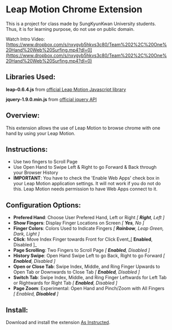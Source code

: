 
Leap Motion Chrome Extension
===
This is a project for class made by SungKyunKwan University students. Thus, it is for learning purpose, do not use on public domain.

Watch Intro Video: [https://www.dropbox.com/s/nxygyb5hkvs3c80/Team%202%2C%20One%20Hand%20Web%20Surfing.mp4?dl=0](https://www.dropbox.com/s/nxygyb5hkvs3c80/Team%202%2C%20One%20Hand%20Web%20Surfing.mp4?dl=0)


Libraries Used:
---

**leap-0.6.4.js** from [official Leap Motion Javascript library](https://github.com/leapmotion/leapjs)

**jquery-1.9.0.min.js** from [official jquery API](https://blog.jquery.com/2013/01/15/jquery-1-9-final-jquery-2-0-beta-migrate-final-released/)


Overview:
---

This extension allows the use of Leap Motion to browse chrome with one hand by using your Leap Motion.


Instructions:
---

* Use two fingers to Scroll Page
* Use Open Hand to Swipe Left & Right to go Forward & Back through your Browser History
* **IMPORTANT**: You have to check the 'Enable Web Apps' check box in your Leap Motion application settings.  It will not work if you do not do this.  Leap Motion needs permission to have Web Apps connect to it.


Configuration Options:
---

* __Prefered Hand__: Choose User Prefered Hand, Left or Right  _[ **Right**, Left ]_
* __Show Fingers__: Display Finger Locations on Screen _[ **Yes**, No ]_
* __Finger Colors__: Colors Used to Indicate Fingers _[ **Rainbow**, Leap Green, Dark, Light ]_
* __Click__:  Move Index Finger towards Front for Click Event_[ **Enabled**, Disabled ]_
* __Page Scrolling__:  Two Fingers to Scroll Page _[ **Enabled**, Disabled ]_
* __History Swipe__: Open Hand Swipe Left to go Back, Right to go Forward _[ **Enabled**, Disabled ]_
* __Open or Close Tab__:  Swipe Index, Middle, and Ring Finger Upwards to Open Tab or Downwards to Close Tab  _[ **Enabled**, Disabled ]_
* __Switch Tab__:  Swipe Index, Middle, and Ring Finger Leftwards for Left Tab or Rightwards for Right Tab _[ **Enabled**, Disabled ]_
* __Page Zoom__: Experimental:  Open Hand and Pinch/Zoom with All Fingers _[ Enabled, **Disabled** ]_


Install:
---

Download and install the extension [As Instructed](http://developer.chrome.com/extensions/getstarted.html#unpacked).

